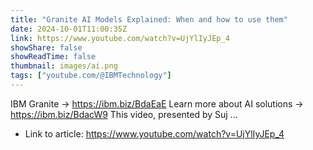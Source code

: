 ```yaml
---
title: "Granite AI Models Explained: When and how to use them"
date: 2024-10-01T11:00:35Z
link: https://www.youtube.com/watch?v=UjYlIyJEp_4
showShare: false
showReadTime: false
thumbnail: images/ai.png
tags: ["youtube.com/@IBMTechnology"]
---
```

IBM Granite → https://ibm.biz/BdaEaE Learn more about AI solutions → https://ibm.biz/BdacW9 This video, presented by Suj ...

- Link to article: https://www.youtube.com/watch?v=UjYlIyJEp_4